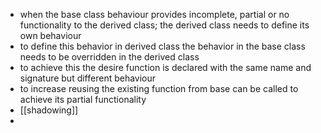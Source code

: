 - when the base class behaviour provides incomplete, partial or no functionality to the derived class; the derived class needs to define its own behaviour
- to define this behavior in derived class the behavior in the base class needs to be overridden in the derived class
- to achieve this the desire function is declared with the same name and signature but different behaviour
- to increase reusing the existing function from base can be called to achieve its partial functionality
- [[shadowing]]
-
